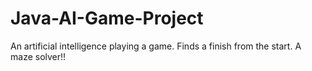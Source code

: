 # Java-AI-Game-Project
An artificial intelligence playing a game. Finds a finish from the start.
A maze solver!!
